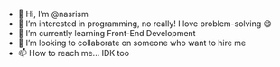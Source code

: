 - 👋 Hi, I’m @nasrism
- 👀 I’m interested in programming, no really! I love problem-solving 😄
- 🌱 I’m currently learning Front-End Development
- 💞️ I’m looking to collaborate on someone who want to hire me
- 📫 How to reach me... IDK too

<!---
nasrism/nasrism is a ✨ special ✨ repository because its `README.md` (this file) appears on your GitHub profile.
You can click the Preview link to take a look at your changes.
--->
